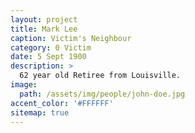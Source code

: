 ```yaml
---
layout: project
title: Mark Lee
caption: Victim's Neighbour
category: 0 Victim
date: 5 Sept 1900
description: >
  62 year old Retiree from Louisville.
image: 
  path: /assets/img/people/john-doe.jpg
accent_color: '#FFFFFF'
sitemap: true
---
```

